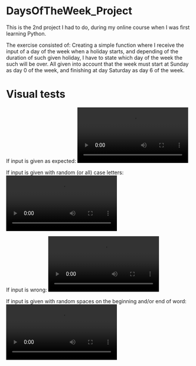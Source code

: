 # DaysOfTheWeek_Project
This is the 2nd project I had to do, during my online course when I was first learning Python.

The exercise consisted of:
Creating a simple function where I receive the input of a day of the week when a holiday starts, and depending of the duration of such given holiday, I have to state which day of the week the such will be over.
All given into account that the week must start at Sunday as day 0 of the week, and finishing at day Saturday as day 6 of the week.

# Visual tests
If input is given as expected:
![](https://github.com/BlueDragonJess/DaysOfTheWeek_Project/blob/main/DaysOfTheWeek_Project%20(test%201).mp4)

If input is given with random (or all) case letters:
![](https://github.com/BlueDragonJess/DaysOfTheWeek_Project/blob/main/DaysOfTheWeek_Project%20(test%202).mp4)

If input is wrong:
![](https://github.com/BlueDragonJess/DaysOfTheWeek_Project/blob/main/DaysOfTheWeek_Project%20(test%203).mp4)

If input is given with random spaces on the beginning and/or end of word:
![](https://github.com/BlueDragonJess/DaysOfTheWeek_Project/blob/main/DaysOfTheWeek_Project%20(test%204).mp4)
